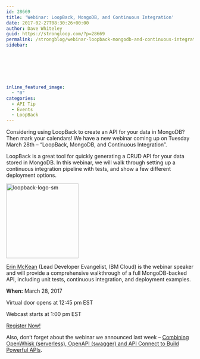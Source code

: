 ```yaml
---
id: 28669
title: 'Webinar: LoopBack, MongoDB, and Continuous Integration'
date: 2017-02-27T08:30:26+00:00
author: Dave Whiteley
guid: https://strongloop.com/?p=28669
permalink: /strongblog/webinar-loopback-mongodb-and-continuous-integration/
sidebar:







inline_featured_image:
  - "0"
categories:
  - API Tip
  - Events
  - LoopBack
---
```

Considering using LoopBack to create an API for your data in MongoDB? Then mark your calendars! We have a new webinar coming up on Tuesday March 28th &#8211; &#8220;LoopBack, MongoDB, and Continuous Integration&#8221;.

LoopBack is a great tool for quickly generating a CRUD API for your data stored in MongoDB. In this webinar, we will walk through setting up a continuous integration pipeline with tests, and show a few different deployment options.

[<img class="aligncenter size-full wp-image-26753" src="https://strongloop.com/wp-content/uploads/2014/07/loopback-logo-sm.png" alt="loopback-logo-sm" width="194" height="200" srcset="https://strongloop.com/wp-content/uploads/2014/07/loopback-logo-sm.png 194w, https://strongloop.com/wp-content/uploads/2014/07/loopback-logo-sm-36x36.png 36w" sizes="(max-width: 194px) 100vw, 194px" />](https://strongloop.com/wp-content/uploads/2014/07/loopback-logo-sm.png)

[Erin McKean](https://strongloop.com/strongblog/introducing-erin-mckean-strongloop-lead-developer-evangelist/) (Lead Developer Evangelist, IBM Cloud) is the webinar speaker and will provide a comprehensive walkthrough of a full MongoDB-backed API, including unit tests, continuous integration, and deployment examples.

**When:** March 28, 2017
  
Virtual door opens at 12:45 pm EST
  
Webcast starts at 1:00 pm EST

[Register Now!](https://engage.vevent.com/index.jsp?eid=556&seid=89055)

Also, don&#8217;t forget about the webinar we announced last week &#8211; <a href="https://strongloop.com/strongblog/webinar-combining-open-whisk-serverless-openapi-swagger-and-api-connect-to-build-powerful-apis/" rel="bookmark">Combining OpenWhisk (serverless), OpenAPI (swagger) and API Connect to Build Powerful APIs</a>.